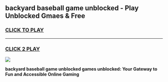 
## backyard baseball game unblocked - Play Unblocked Gmaes & Free
<h3>
<a href="https://news.freeplayer.one?title=backyard_baseball_game_unblocked&ref=23F">CLICK TO PLAY</a></h3>
<hr>

<h3>
<a href="https://news.freeplayer.one?title=backyard_baseball_game_unblocked&ref=23F">CLICK 2 PLAY</a>
  
</h3>

<a href="https://news.freeplayer.one?title=backyard_baseball_game_unblocked&ref=23F/"><img src="https://clearcache.store/games.png"></a>


**backyard baseball game unblocked games unblocked: Your Gateway to Fun and Accessible Online Gaming**
